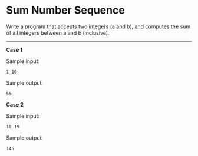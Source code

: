 # Sum Number Sequence

Write a program that accepts two integers (a and b), and computes the sum of all integers between a and b (inclusive).

<hr>

**Case 1**

Sample input:
```
1 10
```
Sample output:
```
55
```

**Case 2**

Sample input:
```
10 19
```
Sample output:
```
145
```
